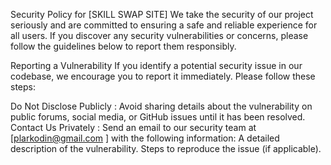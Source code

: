 Security Policy for [SKILL SWAP SITE]
We take the security of our project seriously and are committed to ensuring a safe and reliable experience for all users. If you discover any security vulnerabilities or concerns, please follow the guidelines below to report them responsibly.

Reporting a Vulnerability
If you identify a potential security issue in our codebase, we encourage you to report it immediately. Please follow these steps:

Do Not Disclose Publicly :
Avoid sharing details about the vulnerability on public forums, social media, or GitHub issues until it has been resolved.
Contact Us Privately :
Send an email to our security team at [plarkodin@gmail.com ] with the following information:
A detailed description of the vulnerability.
Steps to reproduce the issue (if applicable).
